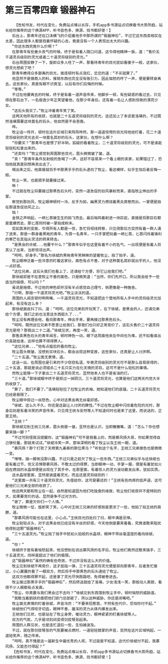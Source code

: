 # 第三百零四章 锻器神石
        【告知书友，时代在变化，免费站点难以长存，手机app多书源站点切换看书大势所趋，站长给你推荐的这个换源APP，听书音色多、换源、找书都好使！】
       石台上，那青年还在口沫横飞的介绍着他手中那所谓的“锻器神石”，不过它这东西卖相实在太差，因此很多人都是抱着怀疑的心态，竟是没有一个人表现出太大的兴趣。
       “你这东西究竟什么价啊？”
       在那青年有些垂头丧气的时候，终于是有着人随口问道，这令得他精神一振，道：“售价五千道灵兵级别的灵光或者二十道灵将级别的灵光。”
       石台周围安静了一下，旋即众多人呸了一声，那看待青年的目光犹如看傻子一般，这家伙，想灵光想疯了吧？
       那青年瞧得众多鄙夷的目光，面庞顿时有点涨红，忿忿的道：“不买就算了。”
       他显然不是做商人的料，推销东西也完全没有吸引力，因此恼怒的哼了一声，便是要转身离去，这些家伙，真是有眼不识真宝，以后有你们后悔的时候。
       “等等。”
       不过在他要离去的时候，终于是有着一道声音传来，他脚步一顿，有些疑惑的看过去，只见得在那石台下，一名俊逸少年正笑望着他，在那少年身后，还有着一名让人感到惊艳的漂亮少女。
       “这石头我买了。”牧尘冲着青年笑了笑。
       这两天他所有的收获，也就是二十五道灵将级别的灵光，这还加上了本该是洛璃的，不过既然洛璃需要这块莫名的石头，他自然是不会吝啬。
       哗。
       牧尘话一传开，顿时在这片区域引来阵阵哗然，那一道道惊愕的目光将他给盯着，花二十道灵将级别的灵光去买一块莫名其妙的石头，这家伙，在想什么啊？
       “你要买？”那青年也是愣了好半晌，狐疑的看着牧尘，二十道灵将级别的灵光，可不是谁能轻轻松松拿出来的。
       “还卖吗？”牧尘感觉到周围那些目光，眉头微微皱了皱，道。
       “卖！”那青年条件反射般的急喊了一声，这好不容易来一个看上眼的卖家，如果错过了，恐怕他就真是别想再卖出去了。
       喊出来之后，他直接就将手中那黑乎乎的石头递向了牧尘，看这模样，似乎生怕后者反悔一般。
       牧尘一笑，也是顺手就要接过来。
       咻！
       不过就在牧尘将要接过那黑色石头时，突然一道急促的劲风暴射而来，直指牧尘伸出的手掌。
       察觉到那劲风，牧尘眼神顿时一冷，反手为拍，幽黑灵力燃烧着黑炎席卷而出，一掌便是拍在那道急促劲风之上。
       铛！
       金铁之声响起，一柄匕首被生生的拍飞而去，最后嗡鸣着射进一块巨岩，直接是将那巨石都是震爆而去，那匕首同时被一掌拍成粉末。
       突如其来的变故，令得所有人都是一惊，急忙将视线转移，只见得那后方突然有着一群人涌了进来，那是一群身着黑袍的青年，为首一名青年，一只手掌把玩着一柄匕首，匕首闪烁着锋利的寒芒在其指尖灵活的转来转去。
       “是黑会的许斌...他要干什么？”那青年似乎在这里有着不小的名气，一出现便是有着人将其认了出来，当即惊讶出声。
       “呵呵，好身手。”那名为徐斌的黑袍青年笑眯眯的望着牧尘，拍了拍手，道。
       牧尘眼神泛着一些冷意的盯着这家伙，面色有点不善，对于这种莫名其妙就出手的人，他没一点好感。
       “这位兄弟，这石头我们也看上了，还请给个方便，将它让给我们吧。”
       那徐斌却是不在意牧尘不善的面色，只是微笑道：“当然，你们先开口，所以我会给予一些适当的赔偿，可以吗？”
       虽说是赔偿，不过他的神色却并没有半点感觉自己理亏，倒更像是一种施舍。
       “行啊，那赔一千道灵将灵光吧。”牧尘淡淡的道。
       周围的人闻言顿时咧咧嘴，一千道灵将灵光，不知道把这个营地所有人手中的灵将级灵光加起来，有没有这么多？
       那徐斌面皮抖了抖，道：“呵呵，这位兄弟别开玩笑了，在下徐斌，是黑会的人，还请兄弟给个方便，我们之前也注意这东西挺久了...”
       牧尘没有再理会他，看向那青年，伸出手来，要再接过那黑色石头。
       “呵呵，既然这位兄弟不愿意让给我们，那我们也只好正常竞价了，这石头售价二十道灵将灵光是吧？那我出二十二道。”徐斌见状，再度一笑，道。
       那售卖黑色石头的青年闻言，顿时神色一动，眼下这局面他夹在中间也为难，还不如看谁出价高就给谁，这样也算不得得罪人。
       “这位兄弟...”他有点尴尬的看向牧尘。
       牧尘眉头微皱，没想到买块石头，都会出现这种变故，这些家伙，还真是让人讨厌啊。
       “二十五道。”牧尘面无表情，道。
       这话一出，在周围也是引来的不少窃窃私语，毕竟灵将级别的灵光可不是那么容易获得的，二十五道，那就是说必须猎杀二十五只实力在化天境的灵将，这可不是什么轻松的事情。
       而牧尘能够一下子拿出二十五道灵将灵光，显然他本人也不是省油的灯。
       “三十道。”那徐斌眼中终于是掠过一抹阴沉，三十道灵将灵光，也算是他们这两天内觉大半的收获了。
       “算了，我们不要了。”洛璃轻轻拉了拉牧尘的衣袖，她知道他们的底蕴，二十五道灵将灵光已经是极限了。
       牧尘眼中掠过一丝怒色，心中对这黑会再无丝毫好感。
       “徐斌，这么久不久，你还是这副让人讨厌的脾性。”不过在牧尘眼中闪烁着危险的光时，那身后则是有着冷笑的声音传来，只见得王统与安然等人不知道何时也是来了这里，而说话的，正是王统。
       “王统？”
       那徐斌见到王统三兄弟，眉头倒是一皱，显然也是认识，当即撇撇嘴，道：“怎么？你也想要来插一脚？”
       “不过可别怪我没提醒你，这“锻器神石”可不是我看上的，而是慕风扬大哥，你如果觉得自己够份量，那就来试试。”徐斌冷笑一声，意味深明的看了牧尘以及王统一眼，道。
       “慕风扬？那个打败了天榜第九姜泰的那位黑马？”听到这个名字，王统三兄弟面色也是微微一变。
       “嘿嘿，插一脚倒没那兴趣，不过只是之前欠了牧尘一些东西。”王统三兄弟似乎与这徐斌也是有着过节，但又忌惮那慕风扬，不敢太过的得罪，当即眼神一动，手掌一握，便是有着犹如火焰在燃烧的水晶球便是出现在了其手中，在那里面，有着惊人的灵力波动散发出来，犹如实质。
       这水晶球里面，显然是装盛着灵光，而且还是灵将级别的！
       “这里面一共有三十道灵将灵光，先借给你，这可是要还的！”王统有些肉疼的低声道，这可是他们三兄弟全部的收获了。
       他这两天都和牧尘在一起，自然是知道因为他们吃独食的缘故，牧尘他们收获并不是特别的大，如果要竞价的话，显然是争不过对方的。
       “谢了，算是欠你们一个人情。”
       牧尘微微一怔，旋即笑了笑，心中对王统三兄弟的好感倒是更浓了一些，他拍了拍王统的肩膀，道。
       “那慕风扬可能也在这里，小心点。”王统目光四处扫了扫，眼中满是忌惮。
       牧尘轻轻点头，对于这黑会他已经没有半丝的好感，今天他倒是要来看看，究竟谁敢来阻扰他得到这颗“锻器神石”。
       “三十五道灵光。”牧尘抛了抛手中犹如火焰般的水晶球，眼神不带丝毫温度的看向徐斌，道。
       “你！”
       徐斌终于是有着恼怒起来，他没想到在说出慕风扬的名字后，牧尘他们竟然还敢来插手，三十五道灵光，同样是超出了他们的极限。
       这“锻器神石”虽然的确有些奇效，不过并没有这么大的价值。
       牧尘见到徐斌不再竞价，这才屈指一弹，三十五道灵将灵光便是掠向那青年，后者急忙接过，小心翼翼的看了一眼双方，然后将手中那黑色的石头递给了牧尘。
       这双方他都得罪不起，还是拿了灵光尽快跑路吧，免得被卷进去。
       牧尘接过那黑乎乎的“锻器神石”，然后转送就给了洛璃，少女浅浅一笑，那般动人美貌，看得不少人眼都有点发直。
       “牧尘，你真要与我们黑会过不去吗？”徐斌见到东西落到牧尘手中，顿时恼怒的威胁道。
       “我敢当着鹤妖的面把他们妖门总部砸了，所以这种威胁，你还是闭嘴吧。”
       牧尘面无表情的盯着徐斌，声音冷厉：“不要来招惹我，不然有些代价，恐怕你付不起。”
       徐斌他们气得咬牙切齿，眼神不善，雄浑的灵力从体内爆发出来。
       王统他们见状，也是站在了牧尘身旁，催动灵力，眼神紧紧的盯着徐斌等人。
       双方的气氛，几乎是顷刻间变得剑拔弩张起来。
       周围的人群见状，也是连忙退后一些，生怕被波及。
       不过，就在那剑拔弩张的气氛要被点燃时，一道轻轻鼓掌的声音，突然在这片区域响起，一道轻笑声，随之传来。
       “呵呵，真不愧是这一届新生中最优秀的人呢，不过就是不知道，这代价徐斌付不起，我慕风扬，又能否付得起？”
       【告知书友，时代在变化，免费站点难以长存，手机app多书源站点切换看书大势所趋，站长给你推荐的这个换源APP，听书音色多、换源、找书都好使！】
